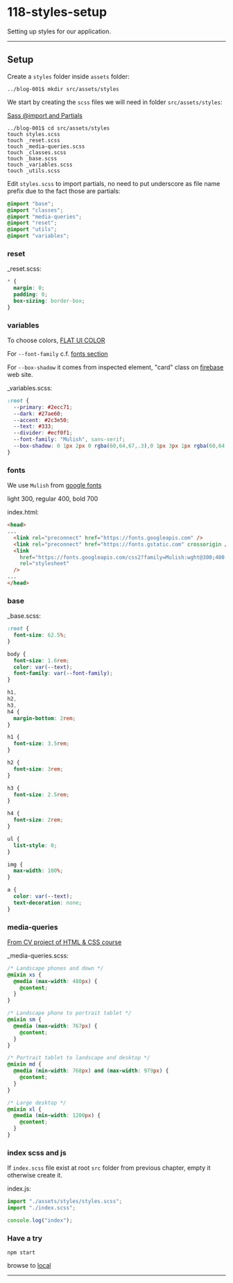 # 118-styles-setup

Setting up styles for our application.

---

## Setup

Create a `styles` folder inside `assets` folder:

```console
../blog-001$ mkdir src/assets/styles
```

We start by creating the `scss` files we will need in folder  `src/assets/styles`:

[Sass @import and Partials](https://www.w3schools.com/sass/sass_import.php)

```console
../blog-001$ cd src/assets/styles
touch styles.scss
touch _reset.scss
touch _media-queries.scss
touch _classes.scss
touch _base.scss
touch _variables.scss
touch _utils.scss
```

Edit `styles.scss` to import partials, no need to put underscore as file name prefix due to the fact those are partials:

```scss
@import "base";
@import "classes";
@import "media-queries";
@import "reset";
@import "utils";
@import "variables";
```

### reset

_reset.scss:

```scss
* {
  margin: 0;
  padding: 0;
  box-sizing: border-box;
}
```

### variables

To choose colors, [FLAT UI COLOR](https://flatuicolors.com/)

For `--font-family` c.f. [fonts section](#fonts)

For `--box-shadow` it comes from inspected element, "card" class on [firebase](https://firebase.google.com/) web site.

_variables.scss:

```scss
:root {
  --primary: #2ecc71;
  --dark: #27ae60;
  --accent: #2c3e50;
  --text: #333;
  --divider: #ecf0f1;
  --font-family: "Mulish", sans-serif;
  --box-shadow: 0 1px 2px 0 rgba(60,64,67,.3),0 1px 3px 1px rgba(60,64,67,.15)
}
```

### fonts

We use `Mulish` from [google fonts](https://fonts.google.com/)

light 300, regular 400, bold 700

index.html:

```html
<head>
...
  <link rel="preconnect" href="https://fonts.googleapis.com" />
  <link rel="preconnect" href="https://fonts.gstatic.com" crossorigin />
  <link
    href="https://fonts.googleapis.com/css2?family=Mulish:wght@300;400;700&display=swap"
    rel="stylesheet"
  />
...
</head>
```

### base

_base.scss:

```scss
:root {
  font-size: 62.5%;
}

body {
  font-size: 1.6rem;
  color: var(--text);
  font-family: var(--font-family);
}

h1,
h2,
h3,
h4 {
  margin-bottom: 2rem;
}

h1 {
  font-size: 3.5rem;
}

h2 {
  font-size: 3rem;
}

h3 {
  font-size: 2.5rem;
}

h4 {
  font-size: 2rem;
}

ul {
  list-style: 0;
}

img {
  max-width: 100%;
}

a {
  color: var(--text);
  text-decoration: none;
}
```

### media-queries

[From CV project of HTML & CSS course](https://github.com/oldu73/formation-dyma-htmlcss-projet4-cv-001/blob/main/scss/_media-queries.scss)

_media-queries.scss:

```scss
/* Landscape phones and down */
@mixin xs {
  @media (max-width: 480px) {
    @content;
  }
}

/* Landscape phone to portrait tablet */
@mixin sm {
  @media (max-width: 767px) {
    @content;
  }
}

/* Portrait tablet to landscape and desktop */
@mixin md {
  @media (min-width: 768px) and (max-width: 979px) {
    @content;
  }
}

/* Large desktop */
@mixin xl {
  @media (min-width: 1200px) {
    @content;
  }
}
```

### index scss and js

If `index.scss` file exist at root `src` folder from previous chapter, empty it otherwise create it.

index.js:

```js
import "./assets/styles/styles.scss";
import "./index.scss";

console.log("index");
```

### Have a try

```console
npm start
```

browse to [local](http://localhost:4000/)

---

